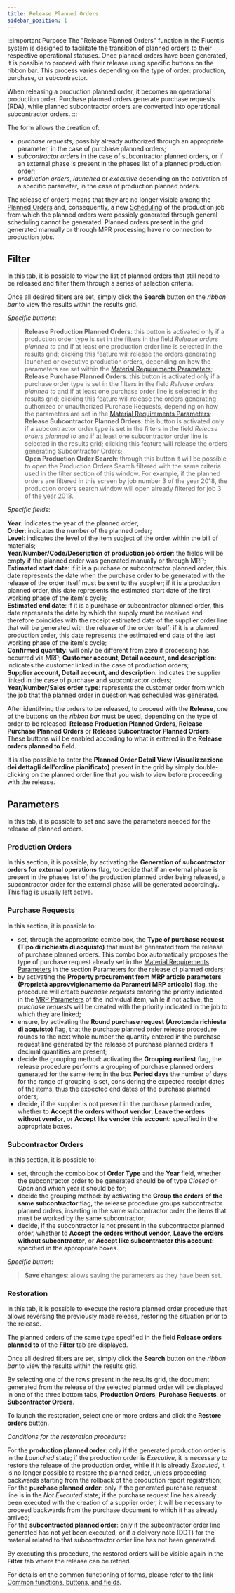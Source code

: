```yaml
---
title: Release Planned Orders
sidebar_position: 1
---
```


:::important Purpose
The "Release Planned Orders" function in the Fluentis system is designed to facilitate the transition of planned orders to their respective operational statuses. Once planned orders have been generated, it is possible to proceed with their release using specific buttons on the ribbon bar. This process varies depending on the type of order: production, purchase, or subcontractor.

When releasing a production planned order, it becomes an operational production order. Purchase planned orders generate purchase requests (RDA), while planned subcontractor orders are converted into operational subcontractor orders.
:::

The form allows the creation of:

- *purchase requests*, possibly already authorized through an appropriate parameter, in the case of purchase planned orders;  
- *subcontractor orders* in the case of subcontractor planned orders, or if an external phase is present in the phases list of a planned production order;  
- *production orders*, *launched* or *executive* depending on the activation of a specific parameter, in the case of production planned orders.

The release of orders means that they are no longer visible among the [Planned Orders](/docs/planning/ms-master-scheduling/planned-orders/search-planned-orders) and, consequently, a new [Scheduling](/docs/planning/ms-master-scheduling/general-schedule) of the production job from which the planned orders were possibly generated through general scheduling cannot be generated. Planned orders present in the grid generated manually or through MPR processing have no connection to production jobs.

## Filter

In this tab, it is possible to view the list of planned orders that still need to be released and filter them through a series of selection criteria.

Once all desired filters are set, simply click the **Search** button on the *ribbon bar* to view the results within the results grid.

*Specific buttons*: 

> **Release Production Planned Orders**: this button is activated only if a production order type is set in the filters in the field *Release orders planned to* and if at least one production order line is selected in the results grid; clicking this feature will release the orders generating launched or executive production orders, depending on how the parameters are set within the [Material Requirements Parameters](/docs/configurations/parameters/production/resource-requirements-parameters);  
> **Release Purchase Planned Orders**: this button is activated only if a purchase order type is set in the filters in the field *Release orders planned to* and if at least one purchase order line is selected in the results grid; clicking this feature will release the orders generating authorized or unauthorized Purchase Requests, depending on how the parameters are set in the [Material Requirements Parameters](/docs/configurations/parameters/production/resource-requirements-parameters);  
> **Release Subcontractor Planned Orders**: this button is activated only if a subcontractor order type is set in the filters in the field *Release orders planned to* and if at least one subcontractor order line is selected in the results grid; clicking this feature will release the orders generating Subcontractor Orders;   
> **Open Production Order Search**: through this button it will be possible to open the Production Orders Search filtered with the same criteria used in the filter section of this window. For example, if the planned orders are filtered in this screen by job number 3 of the year 2018, the production orders search window will open already filtered for job 3 of the year 2018.

*Specific fields*:

**Year**: indicates the year of the planned order;     
**Order**: indicates the number of the planned order;           
**Level**: indicates the level of the item subject of the order within the bill of materials;  
**Year/Number/Code/Description of production job order**: the fields will be empty if the planned order was generated manually or through MRP;  
**Estimated start date**: if it is a purchase or subcontractor planned order, this date represents the date when the purchase order to be generated with the release of the order itself must be sent to the supplier; if it is a production planned order, this date represents the estimated start date of the first working phase of the item's cycle;  
**Estimated end date**: if it is a purchase or subcontractor planned order, this date represents the date by which the supply must be received and therefore coincides with the receipt estimated date of the supplier order line that will be generated with the release of the order itself; if it is a planned production order, this date represents the estimated end date of the last working phase of the item's cycle;  
**Confirmed quantity**: will only be different from zero if processing has occurred via MRP; 
**Customer account, Detail account, and description**: indicates the customer linked in the case of production orders;  
**Supplier account, Detail account, and description**: indicates the supplier linked in the case of purchase and subcontractor orders;  
**Year/Number/Sales order type**: represents the customer order from which the job that the planned order in question was scheduled was generated.

After identifying the orders to be released, to proceed with the **Release**, one of the buttons on the *ribbon bar* must be used, depending on the type of order to be released: **Release Production Planned Orders**, **Release Purchase Planned Orders** or **Release Subcontractor Planned Orders**. These buttons will be enabled according to what is entered in the **Release orders planned to** field.

It is also possible to enter the **Planned Order Detail View (Visualizzazione dei dettagli dell'ordine pianificato)** present in the grid by simply double-clicking on the planned order line that you wish to view before proceeding with the release.

## Parameters

In this tab, it is possible to set and save the parameters needed for the release of planned orders.

### Production Orders

In this section, it is possible, by activating the **Generation of subcontractor orders for external operations** flag, to decide that if an external phase is present in the phases list of the production planned order being released, a subcontractor order for the external phase will be generated accordingly. This flag is usually left active.

### Purchase Requests

In this section, it is possible to:

- set, through the appropriate combo box, the **Type of purchase request (Tipo di richiesta di acquisto)** that must be generated from the release of purchase planned orders. This combo box automatically proposes the type of purchase request already set in the [Material Requirements Parameters](/docs/configurations/parameters/production/resource-requirements-parameters) in the section Parameters for the release of planned orders;      
- by activating the **Property procurement from MRP article parameters (Proprietà approvvigionamento da Parametri MRP articolo)** flag, the procedure will create *purchase requests* entering the priority indicated in the [MRP Parameters](/docs/configurations/parameters/production/mrp-parameters/mrp-parameters-intro) of the individual item; while if not active, the *purchase requests* will be created with the priority indicated in the job to which they are linked;      
- ensure, by activating the **Round purchase request (Arrotonda richiesta di acquisto)** flag, that the purchase planned order release procedure rounds to the next whole number the quantity entered in the purchase request line generated by the release of purchase planned orders if decimal quantities are present;  
- decide the grouping method: activating the **Grouping earliest** flag, the release procedure performs a grouping of  purchase planned orders generated for the same item; in the box **Period days** the number of days for the range of grouping is set, considering the expected receipt dates of the items, thus the expected end dates of the purchase planned orders;  
- decide, if the supplier is not present in the purchase planned order, whether to **Accept the orders without vendor**, **Leave the orders without vendor**, or **Accept like vendor this account:** specified in the appropriate boxes.

### Subcontractor Orders

In this section, it is possible to:

- set, through the combo box of **Order Type** and the **Year** field, whether the subcontractor order to be generated should be of type *Closed* or *Open* and which year it should be for;  
- decide the grouping method: by activating the **Group the orders of the same subcontractor** flag, the release procedure groups subcontractor planned orders, inserting in the same subcontractor order the items that must be worked by the same subcontractor;   
- decide, if the subcontractor is not present in the subcontractor planned order, whether to **Accept the orders without vendor**, **Leave the orders without subcontractor**, or **Accept like subcontractor this account:** specified in the appropriate boxes.

*Specific button*:  
> **Save changes**: allows saving the parameters as they have been set.

### Restoration

In this tab, it is possible to execute the restore planned order procedure that allows reversing the previously made release, restoring the situation prior to the release.

The planned orders of the same type specified in the field **Release orders planned to** of the **Filter** tab are displayed.

Once all desired filters are set, simply click the **Search** button on the *ribbon bar* to view the results within the results grid.  

By selecting one of the rows present in the results grid, the document generated from the release of the selected planned order will be displayed in one of the three bottom tabs, **Production Orders**, **Purchase Requests**, or **Subcontractor Orders**.

To launch the restoration, select one or more orders and click the **Restore orders** button. 

*Conditions for the restoration procedure*:

For the **production planned order**: only if the generated production order is in the *Launched* state; if the production order is *Executive*, it is necessary to restore the release of the production order, while if it is already *Executed*, it is no longer possible to restore the planned order, unless proceeding backwards starting from the rollback of the production report registration;  
For the **purchase planned order**: only if the generated purchase request line is in the *Not Executed* state; if the purchase request line has already been executed with the creation of a supplier order, it will be necessary to proceed backwards from the purchase document to which it has already arrived;  
For the **subcontracted planned order**: only if the subcontractor order line generated has not yet been executed, or if a delivery note (DDT) for the material related to that subcontractor order line has not been generated.

By executing this procedure, the restored orders will be visible again in the **Filter** tab where the release can be retried.

For details on the common functioning of forms, please refer to the link [Common functions, buttons, and fields](/docs/guide/common).